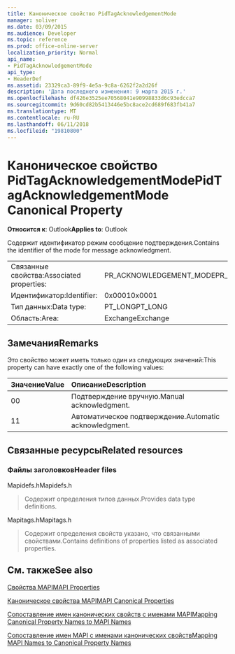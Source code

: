 ```yaml
---
title: Каноническое свойство PidTagAcknowledgementMode
manager: soliver
ms.date: 03/09/2015
ms.audience: Developer
ms.topic: reference
ms.prod: office-online-server
localization_priority: Normal
api_name:
- PidTagAcknowledgementMode
api_type:
- HeaderDef
ms.assetid: 23329ca3-89f9-4e5a-9c8a-6262f2a2d26f
description: 'Дата последнего изменения: 9 марта 2015 г.'
ms.openlocfilehash: df426e3525ee70568041e90998833d6c93edcca7
ms.sourcegitcommit: 9d60cd82b5413446e5bc8ace2cd689f683fb41a7
ms.translationtype: MT
ms.contentlocale: ru-RU
ms.lasthandoff: 06/11/2018
ms.locfileid: "19810800"
---
```

# <a name="pidtagacknowledgementmode-canonical-property"></a><span data-ttu-id="34f7d-103">Каноническое свойство PidTagAcknowledgementMode</span><span class="sxs-lookup"><span data-stu-id="34f7d-103">PidTagAcknowledgementMode Canonical Property</span></span>

  
  
<span data-ttu-id="34f7d-104">**Относится к**: Outlook</span><span class="sxs-lookup"><span data-stu-id="34f7d-104">**Applies to**: Outlook</span></span> 
  
<span data-ttu-id="34f7d-105">Содержит идентификатор режим сообщение подтверждения.</span><span class="sxs-lookup"><span data-stu-id="34f7d-105">Contains the identifier of the mode for message acknowledgment.</span></span>
  
|||
|:-----|:-----|
|<span data-ttu-id="34f7d-106">Связанные свойства:</span><span class="sxs-lookup"><span data-stu-id="34f7d-106">Associated properties:</span></span>  <br/> |<span data-ttu-id="34f7d-107">PR_ACKNOWLEDGEMENT_MODE</span><span class="sxs-lookup"><span data-stu-id="34f7d-107">PR_ACKNOWLEDGEMENT_MODE</span></span>  <br/> |
|<span data-ttu-id="34f7d-108">Идентификатор:</span><span class="sxs-lookup"><span data-stu-id="34f7d-108">Identifier:</span></span>  <br/> |<span data-ttu-id="34f7d-109">0x0001</span><span class="sxs-lookup"><span data-stu-id="34f7d-109">0x0001</span></span>  <br/> |
|<span data-ttu-id="34f7d-110">Тип данных:</span><span class="sxs-lookup"><span data-stu-id="34f7d-110">Data type:</span></span>  <br/> |<span data-ttu-id="34f7d-111">PT_LONG</span><span class="sxs-lookup"><span data-stu-id="34f7d-111">PT_LONG</span></span>  <br/> |
|<span data-ttu-id="34f7d-112">Область:</span><span class="sxs-lookup"><span data-stu-id="34f7d-112">Area:</span></span>  <br/> |<span data-ttu-id="34f7d-113">Exchange</span><span class="sxs-lookup"><span data-stu-id="34f7d-113">Exchange</span></span>  <br/> |
   
## <a name="remarks"></a><span data-ttu-id="34f7d-114">Замечания</span><span class="sxs-lookup"><span data-stu-id="34f7d-114">Remarks</span></span>

<span data-ttu-id="34f7d-115">Это свойство может иметь только один из следующих значений:</span><span class="sxs-lookup"><span data-stu-id="34f7d-115">This property can have exactly one of the following values:</span></span>
  
|<span data-ttu-id="34f7d-116">**Значение**</span><span class="sxs-lookup"><span data-stu-id="34f7d-116">**Value**</span></span>|<span data-ttu-id="34f7d-117">**Описание**</span><span class="sxs-lookup"><span data-stu-id="34f7d-117">**Description**</span></span>|
|:-----|:-----|
|<span data-ttu-id="34f7d-118">0</span><span class="sxs-lookup"><span data-stu-id="34f7d-118">0</span></span>  <br/> |<span data-ttu-id="34f7d-119">Подтверждение вручную.</span><span class="sxs-lookup"><span data-stu-id="34f7d-119">Manual acknowledgment.</span></span>  <br/> |
|<span data-ttu-id="34f7d-120">1</span><span class="sxs-lookup"><span data-stu-id="34f7d-120">1</span></span>  <br/> |<span data-ttu-id="34f7d-121">Автоматическое подтверждение.</span><span class="sxs-lookup"><span data-stu-id="34f7d-121">Automatic acknowledgment.</span></span>  <br/> |
   
## <a name="related-resources"></a><span data-ttu-id="34f7d-122">Связанные ресурсы</span><span class="sxs-lookup"><span data-stu-id="34f7d-122">Related resources</span></span>

### <a name="header-files"></a><span data-ttu-id="34f7d-123">Файлы заголовков</span><span class="sxs-lookup"><span data-stu-id="34f7d-123">Header files</span></span>

<span data-ttu-id="34f7d-124">Mapidefs.h</span><span class="sxs-lookup"><span data-stu-id="34f7d-124">Mapidefs.h</span></span>
  
> <span data-ttu-id="34f7d-125">Содержит определения типов данных.</span><span class="sxs-lookup"><span data-stu-id="34f7d-125">Provides data type definitions.</span></span>
    
<span data-ttu-id="34f7d-126">Mapitags.h</span><span class="sxs-lookup"><span data-stu-id="34f7d-126">Mapitags.h</span></span>
  
> <span data-ttu-id="34f7d-127">Содержит определения свойств указано, что связанными свойствами.</span><span class="sxs-lookup"><span data-stu-id="34f7d-127">Contains definitions of properties listed as associated properties.</span></span>
    
## <a name="see-also"></a><span data-ttu-id="34f7d-128">См. также</span><span class="sxs-lookup"><span data-stu-id="34f7d-128">See also</span></span>



[<span data-ttu-id="34f7d-129">Свойства MAPI</span><span class="sxs-lookup"><span data-stu-id="34f7d-129">MAPI Properties</span></span>](mapi-properties.md)
  
[<span data-ttu-id="34f7d-130">Каноническое свойства MAPI</span><span class="sxs-lookup"><span data-stu-id="34f7d-130">MAPI Canonical Properties</span></span>](mapi-canonical-properties.md)
  
[<span data-ttu-id="34f7d-131">Сопоставление имен канонических свойств с именами MAPI</span><span class="sxs-lookup"><span data-stu-id="34f7d-131">Mapping Canonical Property Names to MAPI Names</span></span>](mapping-canonical-property-names-to-mapi-names.md)
  
[<span data-ttu-id="34f7d-132">Сопоставление имен MAPI с именами канонических свойств</span><span class="sxs-lookup"><span data-stu-id="34f7d-132">Mapping MAPI Names to Canonical Property Names</span></span>](mapping-mapi-names-to-canonical-property-names.md)

